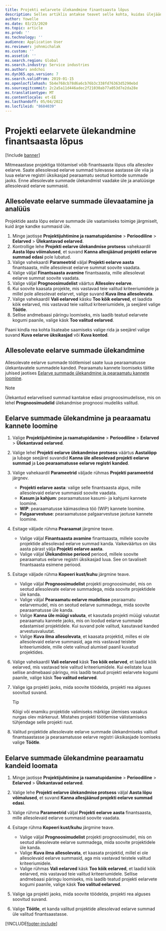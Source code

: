 ```yaml
---
title: Projekti eelarvete ülekandmine finantsaasta lõpus
description: Selles artiklis antakse teavet selle kohta, kuidas ülejäänud eelarvesummad tulevastele aastatele üle kanda ja eelarveregistri üksikasju luua.
author: Yowelle
ms.date: 03/23/2020
ms.topic: article
ms.prod: ''
ms.technology: ''
audience: Application User
ms.reviewer: johnmichalak
ms.custom: ''
ms.assetid: ''
ms.search.region: Global
ms.search.industry: Service industries
ms.author: andchoi
ms.dyn365.ops.version: 7
ms.search.validFrom: 2019-01-15
ms.openlocfilehash: 5b4e768cb78d6a6cb76b3c338fd76363d5290ebd
ms.sourcegitcommit: 2c2a5a11d446adec2f21030ab77a053d7e2da28e
ms.translationtype: MT
ms.contentlocale: et-EE
ms.lasthandoff: 05/04/2022
ms.locfileid: "8684039"
---
```

# <a name="transfer-project-budgets-at-fiscal-year-end"></a>Projekti eelarvete ülekandmine finantsaasta lõpus

[!include [banner](../includes/banner.md)]

Mitmeaastase projektiga töötamisel võib finantsaasta lõpus olla allesolev eelarve. Saate allesolevad eelarve summad tulevasse aastasse üle viia ja luua eelarve registri üksikasjad pearaamatu seotud kontode summade jaoks. Enne allesolevate summade ülekandmist vaadake üle ja analüüsige allesolevaid eelarve summasid.

## <a name="review-and-analyze-remaining-budget-amounts"></a>Allesolevate eelarve summade ülevaatamine ja analüüs

Projektide aasta lõpu eelarve summade üle vaatamiseks toimige järgmiselt, kuid ärge kandke summasid üle.

1. Minge jaotisse **Projektijuhtimine ja raamatupidamine** > **Perioodiline** > **Eelarved** > **Ülekantavad eelarved**. 
2. Kontrollige lehe **Projekti eelarve ülekandmise protsess** vahekaardil **Aasta lõpu võimalused**, et suvand **Kanna allesjäänud projekti eelarve summad edasi** pole lubatud.
3. Valige vahekaardi **Parameetrid** väljal **Projekti eelarve aasta** finantsaasta, mille allesolevat eelarve summat soovite vaadata. 
4. Valige väljal **Finantsaasta avamine** finantsaasta, mille allesolevat eelarve summat soovite vaadata. 
5. Valige väljal **Prognoosimudelist** väärtus **Allesolev eelarve**. 
6. Kui soovite kaasata projekte, mis vastavad teie valitud kriteeriumidele ja millel pole allesolevat eelarvet, valige suvand **Kuva ilma allesolevata**.  
7. Valige vahekaardil **Vali eelarved** käsku **Too kõik eelarved**, et laadida kõik eelarved, mis vastavad teie valitud kriteeriumidele, ja seejärel valige **Töötle**. 
8. Sellise andmebaasi päringu loomiseks, mis laadib teatud eelarvete kogumi paanile, valige käsk **Too valitud eelarved**.

Paani kindla rea kohta lisateabe saamiseks valige rida ja seejärel valige suvand **Kuva eelarve üksikasjad** või **Kuva kontod**.

## <a name="carry-forward-remaining-budget-amounts"></a>Allesolevate eelarve summade ülekandmine 

Allesolevate eelarve summade töötlemisel saate luua pearaamatusse ülekantavatele summadele kanded. Pearaamatu kannete loomiseks täitke juhised jaotises [Eelarve summade ülekandmine ja pearaamatu kannete loomine](#carry-forward). 

> [!NOTE]
> Ülekantud eelarvelised summad kantakse edasi prognoosimudelisse, mis on lehel **Prognoosimudelid** ülekandmise prognoosi mudeliks valitud.  

## <a name="carry-forward-budget-amounts-and-create-general-ledger-transactions"></a><a name="carry-forward"></a>Eelarve summade ülekandmine ja pearaamatu kannete loomine

1.  Valige **Projektijuhtimine ja raamatupidamine** > **Perioodiline** > **Eelarved** > **Ülekantavad eelarved**. 
2. Valige lehel **Projekti eelarve ülekandmise protsess** väärtus **Aastalõpp** ja lubage seejärel suvandid **Kanna üle allesolevad projekti eelarve summad** ja **Loo pearaamatusse eelarve registri kanded**. 
3. Valige vahekaardil **Parameetrid** väljade rühmas **Projekti parameetrid** järgnev.

   - **Projekti eelarve aasta**: valige selle finantsaasta algus, mille allesolevaid eelarve summasid soovite vaadata. 
   - **Kasum ja kahjum**: pearaamatusse kasumi- ja kahjumi kannete loomine. 
   -  **WIP**: pearaamatusse käimasoleva töö (WIP) kannete loomine.
   -  **Palgaarvestuse**: pearaamatusse palgaarvestuse jaotuse kannete loomine. 

5. Esitage väljade rühma **Pearaamat** järgmine teave. 

   - Valige väljal **Finantsaasta avamine** finantsaasta, millele soovite projektide allesolevad eelarve summad kanda. Vaikeväärtus on üks aasta pärast välja **Projekti eelarve aasta**.
   -  Valige väljal **Ülekandmise periood** periood, millele soovite pearaamatus eelarve registri üksikasjad luua. See on tavaliselt finantsaasta esimene periood.

6. Esitage väljade rühma **Kopeeri kust/kuhu** järgmine teave.

   - Valige väljal **Prognoosimudelist** projekti prognoosimudel, mis on seotud allesolevate eelarve summadega, mida soovite projektidele üle kanda. 
   - Valige väljal **Pearaamatu eelarve mudelisse** pearaamatu eelarvemudel, mis on seotud eelarve summadega, mida soovite pearaamatusse üle kanda. 
   -  Valige **Kanna üle müügi valuuta**, et kasutada projekti müügi valuutat pearaamatu kannete jaoks, mis on loodud eelarve summade edastamisel projektidele. Kui suvand pole valitud, kasutavad kanded arvestusvaluutat. 
   -  Valige **Kuva ilma allesolevata**, et kaasata projektid, milles ei ole allesolevaid eelarve summasid, aga mis vastavad teistele kriteeriumidele, mille olete valinud alumisel paanil kuvatud projektides.

7. Valige vahekaardil **Vali eelarved** käsk **Too kõik eelarved**, et laadid kõik eelarved, mis vastavad teie valitud kriteeriumidele. Kui eelistate luua sellise andmebaasi päringu, mis laadib teatud projekti eelarvete kogumi paanile, valige käsk **Too valitud eelarved**.
8. Valige iga projekti jaoks, mida soovite töödelda, projekti rea alguses soovitud suvand.

    > [!TIP]
    > Kõigi või enamiku projektide valimiseks märkige ülemises vasakus nurgas olev märkeruut. Mistahes projekti töötlemise välistamiseks tühjendage selle projekti ruut.

9. Valitud projektide allesolevate eelarve summade ülekandmiseks valitud finantsaastasse ja pearaamatusse eelarve registri üksikasjade loomiseks valige **Töötle**.

## <a name="carry-forward-budget-amounts-without-creating-general-ledger-transactions"></a>Eelarve summade ülekandmine pearaamatu kandeid loomata

1. Minge jaotisse **Projektijuhtimine ja raamatupidamine** > **Perioodiline** > **Eelarved** > **Ülekantavad eelarved**.
2. Valige lehe **Projekti eelarve ülekandmise protsess** väljal **Aasta lõpu võimalused**, et suvand **Kanna allesjäänud projekti eelarve summad edasi**.
3. Valige rühma **Parameetrid** väljal **Projekti eelarve aasta** finantsaasta, mille allesolevaid eelarve summasid soovite vaadata.
4. Esitage rühma **Kopeeri kust/kuhu** järgmine teave.

   - Valige väljal **Prognoosimudelist** projekti prognoosimudel, mis on seotud allesolevate eelarve summadega, mida soovite projektidele üle kanda. 
   - Valige **Kuva ilma allesolevata**, et kaasata projektid, millel ei ole allesolevaid eelarve summasid, aga mis vastavad teistele valitud kriteeriumidele.
   - Valige rühmas **Vali eelarved** käsk **Too kõik eelarved**, et laadid kõik eelarved, mis vastavad teie valitud kriteeriumidele. Sellise andmebaasi päringu loomiseks, mis laadib teatud projekti eelarvete kogumi paanile, valige käsk **Too valitud eelarved**.

5. Valige iga projekti jaoks, mida soovite töödelda, projekti rea alguses soovitud suvand. 
6. Valige **Töötle**, et kanda valitud projektide allesolevad eelarve summad üle valitud finantsaastasse.



[!INCLUDE[footer-include](../includes/footer-banner.md)]
